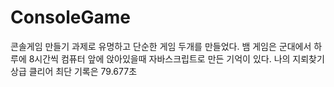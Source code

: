 # ConsoleGame
 콘솔게임 만들기 과제로 유명하고 단순한 게임 두개를 만들었다.
 뱀 게임은 군대에서 하루에 8시간씩 컴퓨터 앞에 앉아있을때 자바스크립트로 만든 기억이 있다.
 나의 지뢰찾기 상급 클리어 최단 기록은 79.677초   
